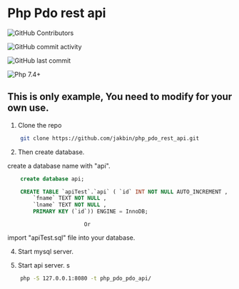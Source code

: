 # Php Pdo rest api 

![GitHub Contributors](https://img.shields.io/github/contributors/jakbin/flask-blog)

![GitHub commit activity](https://img.shields.io/github/commit-activity/m/jakbin/flask-blog)

![GitHub last commit](https://img.shields.io/github/last-commit/jakbin/flask-blog)

![Php 7.4+](https://img.shields.io/badge/php-7.4+-green.svg)


## This is only example, You need to modify for your own use.

1. Clone the repo 

```bash
	git clone https://github.com/jakbin/php_pdo_rest_api.git
```

2. Then create database.

create a database name with "api".

```sql
	create database api;
```

```sql
	CREATE TABLE `apiTest`.`api` ( `id` INT NOT NULL AUTO_INCREMENT , 
		`fname` TEXT NOT NULL , 
		`lname` TEXT NOT NULL , 
		PRIMARY KEY (`id`)) ENGINE = InnoDB;
```
							Or

import "apiTest.sql" file into your database.

4. Start mysql server.

3. Start api server.
s
```bash 
	php -S 127.0.0.1:8080 -t php_pdo_pdo_api/
```